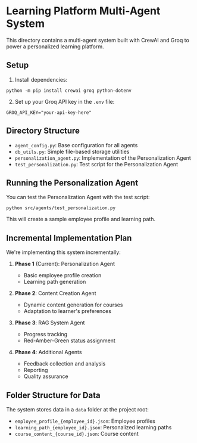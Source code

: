 # Learning Platform Multi-Agent System

This directory contains a multi-agent system built with CrewAI and Groq to power a personalized learning platform.

## Setup

1. Install dependencies:
```
python -m pip install crewai groq python-dotenv
```

2. Set up your Groq API key in the `.env` file:
```
GROQ_API_KEY="your-api-key-here"
```

## Directory Structure

- `agent_config.py`: Base configuration for all agents
- `db_utils.py`: Simple file-based storage utilities
- `personalization_agent.py`: Implementation of the Personalization Agent
- `test_personalization.py`: Test script for the Personalization Agent

## Running the Personalization Agent

You can test the Personalization Agent with the test script:

```
python src/agents/test_personalization.py
```

This will create a sample employee profile and learning path.

## Incremental Implementation Plan

We're implementing this system incrementally:

1. **Phase 1** (Current): Personalization Agent
   - Basic employee profile creation
   - Learning path generation

2. **Phase 2**: Content Creation Agent
   - Dynamic content generation for courses
   - Adaptation to learner's preferences

3. **Phase 3**: RAG System Agent
   - Progress tracking
   - Red-Amber-Green status assignment

4. **Phase 4**: Additional Agents
   - Feedback collection and analysis
   - Reporting
   - Quality assurance

## Folder Structure for Data

The system stores data in a `data` folder at the project root:
- `employee_profile_{employee_id}.json`: Employee profiles
- `learning_path_{employee_id}.json`: Personalized learning paths
- `course_content_{course_id}.json`: Course content 